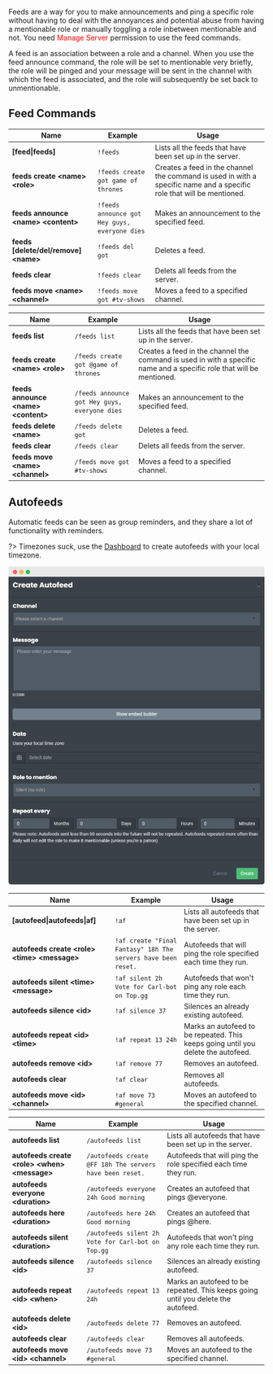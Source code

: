Feeds are a way for you to make announcements and ping a specific role without having to deal with the annoyances and potential abuse from having a mentionable role or manually toggling a role inbetween mentionable and not. You need <span style="color: red;">Manage Server</span> permission to use the feed commands.

A feed is an association between a role and a channel. When you use the feed announce command, the role will be set to mentionable very briefly, the role will be pinged and your message will be sent in the channel with which the feed is associated, and the role will subsequently be set back to unmentionable.

## Feed Commands

<!-- tabs:start -->

<!-- tab:Prefix Commands -->
| Name              | Example           | Usage                                                                         |
| ----------------- | ----------------- | ----------------------------------------------------------------------------- |
| **[feed\|feeds]** | `!feeds`          | Lists all the feeds that have been set up in the server.                      |
| **feeds create \<name> \<role>** | `!feeds create got game of thrones` | Creates a feed in the channel the command is used in with a specific name and a specific role that will be mentioned. |
| **feeds announce \<name> \<content>** | `!feeds announce got Hey guys, everyone dies` | Makes an announcement to the specified feed. |
| **feeds [delete/del/remove] \<name>** | `!feeds del got` | Deletes a feed.                                            |
| **feeds clear**   | `!feeds clear`    | Delets all feeds from the server.                                             |
| **feeds move \<name> \<channel>** | `!feeds move got #tv-shows` | Moves a feed to a specified channel.                |

<!-- tab:Slash Commands -->
| Name              | Example           | Usage                                                                         |
| ----------------- | ----------------- | ----------------------------------------------------------------------------- |
| **feeds list**    | `/feeds list`     | Lists all the feeds that have been set up in the server.                      |
| **feeds create \<name> \<role>** | `/feeds create got @game of thrones` | Creates a feed in the channel the command is used in with a specific name and a specific role that will be mentioned. |
| **feeds announce \<name> \<content>** | `/feeds announce got Hey guys, everyone dies` | Makes an announcement to the specified feed. |
| **feeds delete \<name>** | `/feeds delete got` | Deletes a feed.                                                      |
| **feeds clear**   | `/feeds clear`    | Delets all feeds from the server.                                             |
| **feeds move \<name> \<channel>** | `/feeds move got #tv-shows` | Moves a feed to a specified channel.                |

<!-- tabs:end -->


## Autofeeds

Automatic feeds can be seen as group reminders, and they share a lot of functionality with reminders.

?> Timezones suck, use the [Dashboard](https://carl.gg) to create autofeeds with your local timezone.

![Autofeeds](_images/create_autofeed.png ':size=75%')

<!-- tabs:start -->

<!-- tab:Prefix Commands -->
| Name              | Example           | Usage                                                                         |
| ----------------- | ----------------- | ----------------------------------------------------------------------------- |
| **[autofeed\|autofeeds\|af]** | `!af` | Lists all autofeeds that have been set up in the server.                      |
| **autofeeds create \<role> \<time> \<message>** | `!af create "Final Fantasy" 18h The servers have been reset.` | Autofeeds that will ping the role specified each time they run. |
| **autofeeds silent \<time> \<message>** | `!af silent 2h Vote for Carl-bot on Top.gg` | Autofeeds that won't ping any role each time they run. |
| **autofeeds silence \<id>** | `!af silence 37` | Silences an already existing autofeed.                               |
| **autofeeds repeat \<id> \<time>** | `!af repeat 13 24h` | Marks an autofeed to be repeated. This keeps going until you delete the autofeed. |
| **autofeeds remove \<id>** | `!af remove 77` | Removes an autofeed.                                                   |
| **autofeeds clear** | `!af clear`     | Removes all autofeeds.                                                        |
| **autofeeds move \<id> \<channel>** | `!af move 73 #general` | Moves an autofeed to the specified channel.            |

<!-- tab:Slash Commands -->
| Name              | Example           | Usage                                                                         |
| ----------------- | ----------------- | ----------------------------------------------------------------------------- |
| **autofeeds list**| `/autofeeds list` | Lists all autofeeds that have been set up in the server.                      |
| **autofeeds create \<role> \<when> \<message>** | `/autofeeds create @FF 18h The servers have been reset.` | Autofeeds that will ping the role specified each time they run. |\
| **autofeeds everyone \<duration>** | `/autofeeds everyone 24h Good morning` | Creates an autofeed that pings @everyone. |
| **autofeeds here \<duration>** | `/autofeeds here 24h Good morning` | Creates an autofeed that pings @here.           |
| **autofeeds silent \<duration>** | `/autofeeds silent 2h Vote for Carl-bot on Top.gg` | Autofeeds that won't ping any role each time they run. |
| **autofeeds silence \<id>** | `/autofeeds silence 37` | Silences an already existing autofeed.                        |
| **autofeeds repeat \<id> \<when>** | `/autofeeds repeat 13 24h` | Marks an autofeed to be repeated. This keeps going until you delete the autofeed. |
| **autofeeds delete \<id>** | `/autofeeds delete 77` | Removes an autofeed.                                            |
| **autofeeds clear** | `/autofeeds clear` | Removes all autofeeds.                                                     |
| **autofeeds move \<id> \<channel>** | `/autofeeds move 73 #general` | Moves an autofeed to the specified channel.     |

<!-- tabs:end -->